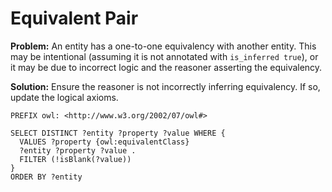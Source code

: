 # Equivalent Pair

**Problem:** An entity has a one-to-one equivalency with another entity. This may be intentional (assuming it is not annotated with `is_inferred true`), or it may be due to incorrect logic and the reasoner asserting the equivalency.

**Solution:** Ensure the reasoner is not incorrectly inferring equivalency. If so, update the logical axioms.

```sparql
PREFIX owl: <http://www.w3.org/2002/07/owl#>

SELECT DISTINCT ?entity ?property ?value WHERE {
  VALUES ?property {owl:equivalentClass}
  ?entity ?property ?value .
  FILTER (!isBlank(?value))
}
ORDER BY ?entity
```
